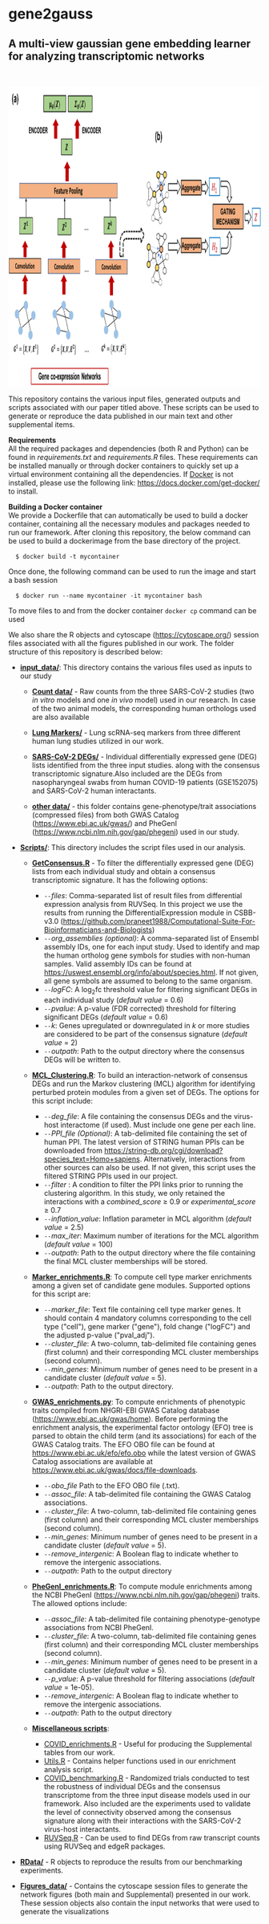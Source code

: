 # gene2gauss
## A multi-view gaussian gene embedding learner for analyzing transcriptomic networks
<br/>
<p align="center"><img src="Schematic.png" style="vertical-align:middle" width="600" height="600"></p>

This repository contains the various input files, generated outputs and scripts associated with our paper titled above. These scripts can be used to generate or reproduce the data published in our main text and other supplemental items. 

<b>Requirements</b><br>
All the required packages and dependencies (both R and Python) can be found in <i>requirements.txt</i> and <i>requirements.R</i> files. These requirements can be installed manually or through docker containers to quickly set up a virtual environment containing all the dependencies. If [Docker](https://docs.docker.com/get-docker/) is not installed, please use the following link: https://docs.docker.com/get-docker/ to install.

<b>Building a Docker container</b><br>
We provide a Dockerfile that can automatically be used to build a docker container, containing all the necessary modules and packages needed to run our framework. After cloning this repository, the below command can be used to build a dockerimage from the base directory of the project.

      $ docker build -t mycontainer

Once done, the following command can be used to run the image and start a bash session
      
      $ docker run --name mycontainer -it mycontainer bash

To move files to and from the docker container `docker cp` command can be used

We also share the R objects and cytoscape (https://cytoscape.org/) session files associated with all the figures published in our work. The folder structure of this repository is described below:

* <u><b>input_data/</b></u>: This directory contains the various files used as inputs to our study

  * <u><b>Count data/</b></u> - Raw counts from the three SARS-CoV-2 studies (two <i>in vitro</i> models and one <i>in vivo</i> model) used in our research. In case of the two animal models, the corresponding human orthologs used are also available
  
  * <u><b>Lung Markers/</b></u> - Lung scRNA-seq markers from three different human lung studies utilized in our work.
  
  * <u><b>SARS-CoV-2 DEGs/</b></u> - Individual differentially expressed gene (DEG) lists identified from the three input studies. along with the consensus transcriptomic signature.Also included are the DEGs from nasopharyngeal swabs from human COVID-19 patients (GSE152075) and SARS-CoV-2 human interactants.
  
  * <u><b>other data/</b></u> - this folder contains gene-phenotype/trait associations (compressed files) from both GWAS Catalog (https://www.ebi.ac.uk/gwas/) and PheGenI (https://www.ncbi.nlm.nih.gov/gap/phegeni) used in our study.
  
* <u><b>Scripts/</b></u>: This directory includes the script files used in our analysis.
   
   * <u><b>GetConsensus.R</b></u> - To filter the differentially expressed gene (DEG) lists from each individual study and obtain a consensus transcriptomic signature. It has the following options:
      * <i> `--`files</i>: Comma-separated list of result files from differential expression analysis from RUVSeq. In this project we use the results from running the DifferentialExpression module in CSBB-v3.0 (https://github.com/praneet1988/Computational-Suite-For-Bioinformaticians-and-Biologists)
      * <i> `--`org_assemblies (optional)</i>: A comma-separated list of Ensembl assembly IDs, one for each input study. Used to identify and map the human ortholog gene symbols for studies with non-human samples. Valid assembly IDs can be found at https://uswest.ensembl.org/info/about/species.html. If not given, all gene symbols are assumed to belong to the same organism.
      * <i> `--`logFC</i>: A log<sub>2</sub>fc threshold value for filtering significant DEGs in each individual study (<i>default value</i> = 0.6)
      * <i> `--`pvalue</i>: A p-value (FDR corrected) threshold for filtering significant DEGs (<i>default value</i> = 0.6)
      * <i> `--`k</i>: Genes upregulated or downregulated in <i>k</i> or more studies are considered to be part of the consensus signature (<i>default value</i> = 2)
      * <i>`--`outpath</i>: Path to the output directory where the consensus DEGs will be written to.
   
   * <u><b>MCL_Clustering.R</b></u>: To build an interaction-network of consensus DEGs and run the Markov clustering (MCL) algorithm for identifying perturbed protein modules from a given set of DEGs. The options for this script include:
      * <i>`--`deg_file</i>: A file containing the consensus DEGs and the virus-host interactome (if used). Must include one gene per each line.
      * <i>`--`PPI_file (Optional)</i>: A tab-delimited file containing the set of human PPI. The latest version of STRING human PPIs can be downloaded from https://string-db.org/cgi/download?species_text=Homo+sapiens. Alternatively, interactions from other sources can also be used. If not given, this script uses the filtered STRING PPIs used in our project.
      * <i>`--`filter </i>: A condition to filter the PPI links prior to running the clustering algorithm. In this study, we only retained the interactions with a <i>combined_score</i> ≥ 0.9 or <i>experimental_score</i> ≥ 0.7
      * <i> `--`inflation_value</i>: Inflation parameter in MCL algorithm (<i>default value</i> = 2.5)
      * <i>`--`max_iter</i>: Maximum number of iterations for the MCL algorithm (<i>default value</i> = 100)
      * <i>`--`outpath</i>: Path to the output directory where the file containing the final MCL cluster memberships will be stored.
   
   * <u><b>Marker_enrichments.R</b></u>: To compute cell type marker enrichments among a given set of candidate gene modules. Supported options for this script are:
      * <i>`--`marker_file</i>: Text file containing cell type marker genes. It should contain 4 mandatory columns corresponding to the cell type ("cell"), gene marker ("gene"), fold change ("logFC") and the adjusted p-value ("pval_adj").
      * <i>`--`cluster_file</i>: A two-column, tab-delimited file containing genes (first column) and their corresponding MCL cluster memberships (second column).
      * <i>`--`min_genes</i>: Minimum number of genes need to be present in a candidate cluster (<i>default value</i> = 5).
      * <i>`--`outpath</i>: Path to the output directory.
      
   * <u><b>GWAS_enrichments.py</b></u>: To compute enrichments of phenotypic traits compiled from NHGRI-EBI GWAS Catalog database (https://www.ebi.ac.uk/gwas/home). Before performing the enrichment analysis, the experimental factor ontology (EFO) tree is parsed to obtain the child term (and its associations) for each of the GWAS Catalog traits. The EFO OBO file can be found at https://www.ebi.ac.uk/efo/efo.obo while the latest version of GWAS Catalog associations are available at https://www.ebi.ac.uk/gwas/docs/file-downloads.
      * <i>`--`obo_file</i> Path to the EFO OBO file (.txt).
      * <i>`--`assoc_file</i>: A tab-delimited file containing the GWAS Catalog associations.
      * <i>`--`cluster_file</i>: A two-column, tab-delimited file containing genes (first column) and their corresponding MCL cluster memberships (second column).
      * <i>`--`min_genes</i>: Minimum number of genes need to be present in a candidate cluster (<i>default value</i> = 5).
      * <i>`--`remove_intergenic</i>: A Boolean flag to indicate whether to remove the intergenic associations.
      * <i>`--`outpath</i>: Path to the output directory
   
   * <u><b>PheGenI_enrichments.R</b></u>: To compute module enrichments among the NCBI PheGenI (https://www.ncbi.nlm.nih.gov/gap/phegeni) traits. The allowed options include:
      * <i>`--`assoc_file</i>: A tab-delimited file containing phenotype-genotype associations from NCBI PheGenI.
      * <i>`--`cluster_file</i>: A two-column, tab-delimited file containing genes (first column) and their corresponding MCL cluster memberships (second column).
      * <i>`--`min_genes</i>: Minimum number of genes need to be present in a candidate cluster (<i>default value</i> = 5).
      * <i>`--`p_value</i>: A p-value threshold for filtering associations (<i>default value</i> = 1e-05).
      * <i>`--`remove_intergenic</i>: A Boolean flag to indicate whether to remove the intergenic associations.
      * <i>`--`outpath</i>: Path to the output directory
   
   * <u><b>Miscellaneous scripts</b></u>:
      * <u>COVID_enrichments.R</u> - Useful for producing the Supplemental tables from our work.
      * <u>Utils.R</u> - Contains helper functions used in our enrichment analysis script.
      * <u>COVID_benchmarking.R</u> - Randomized trials conducted to test the robustness of individual DEGs and the consensus transcriptome from the three input disease models used in our framework. Also included are the experiments used to validate the level of connectivity observed among the consensus signature along with their interactions with the SARS-CoV-2 virus-host interactants.
      * <u>RUVSeq.R</u> - Can be used to find DEGs from raw transcript counts using RUVSeq and edgeR packages. 

* <u><b>RData/</b></u> - R objects to reproduce the results from our benchmarking experiments.

* <u><b>Figures_data/</b></u> - Contains the cytoscape session files to generate the network figures (both main and Supplemental) presented in our work. These session objects also contain the input networks that were used to generate the visualizations


  